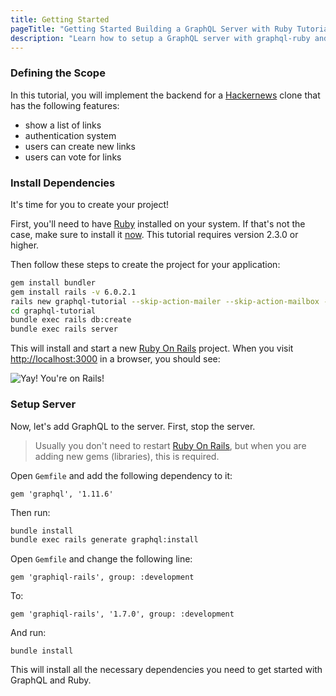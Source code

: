 ```yaml
---
title: Getting Started
pageTitle: "Getting Started Building a GraphQL Server with Ruby Tutorial"
description: "Learn how to setup a GraphQL server with graphql-ruby and best practices for defining the GraphQL schema."
---
```


### Defining the Scope

In this tutorial, you will implement the backend for a [Hackernews](https://news.ycombinator.com/) clone that has the following features:

* show a list of links
* authentication system
* users can create new links
* users can vote for links

### Install Dependencies

It's time for you to create your project!

First, you'll need to have [Ruby](https://www.ruby-lang.org/en/documentation/installation/) installed on your system. If that's not the case, make sure to install it [now](https://www.ruby-lang.org/en/documentation/installation/). This tutorial requires version 2.3.0 or higher.

<Instruction>

Then follow these steps to create the project for your application:

```bash
gem install bundler
gem install rails -v 6.0.2.1
rails new graphql-tutorial --skip-action-mailer --skip-action-mailbox --skip-action-text --skip-active-storage --skip-action-cable --skip-javascript --skip-system-test --skip-webpack-install
cd graphql-tutorial
bundle exec rails db:create
bundle exec rails server
```

</Instruction>

This will install and start a new [Ruby On Rails](http://rubyonrails.org/) project. When you visit [http://localhost:3000](http://localhost:3000/) in a browser, you should see:

![Yay! You're on Rails!](http://i.imgur.com/RLFWuiq.jpg)

### Setup Server

Now, let's add GraphQL to the server. First, stop the server.

> Usually you don't need to restart [Ruby On Rails](http://rubyonrails.org/), but when you are adding new gems (libraries), this is required.

<Instruction>

Open `Gemfile` and add the following dependency to it:

```ruby(path=".../graphql-ruby/Gemfile")
gem 'graphql', '1.11.6'
```

</Instruction>

<Instruction>

Then run:

```bash
bundle install
bundle exec rails generate graphql:install
```

</Instruction>

<Instruction>

Open `Gemfile` and change the following line:

```ruby(path=".../graphql-ruby/Gemfile")
gem 'graphiql-rails', group: :development
```

To:

```ruby(path=".../graphql-ruby/Gemfile")
gem 'graphiql-rails', '1.7.0', group: :development
```

And run:

```
bundle install
```

</Instruction>

This will install all the necessary dependencies you need to get started with GraphQL and Ruby.

